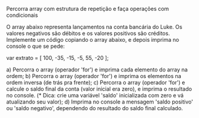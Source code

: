 Percorra array com estrutura de repetição e faça operações com condicionais

O array abaixo representa lançamentos na conta bancária do Luke.
Os valores negativos são débitos e os valores positivos são créditos.
Implemente um código copiando o array abaixo, e depois imprima no console o que se pede:

var extrato = [ 100, -35, -15, -5, 55, -20 ];

a) Percorra o array (operador 'for') e imprima cada elemento do array na ordem;
b) Percorra o array (operador 'for') e imprima os elementos na ordem inversa (de trás pra frente);
c) Percorra o array (operador 'for') e calcule o saldo final da conta (valor inicial era zero), e imprima o resultado no console.
(* Dica: crie uma variável 'saldo' inicializada com zero e vá atualizando seu valor);
d) Imprima no console a mensagem 'saldo positivo' ou 'saldo negativo', dependendo do resultado do saldo final calculado.
